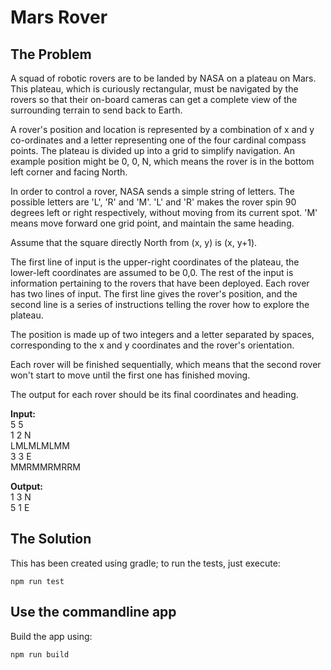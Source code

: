 # Mars Rover

## The Problem

A squad of robotic rovers are to be landed by NASA on a plateau on Mars.
This plateau, which is curiously rectangular, must be navigated by the rovers
so that their on-board cameras can get a complete view of the surrounding
terrain to send back to Earth.

A rover's position and location is represented by a combination of x and y
co-ordinates and a letter representing one of the four cardinal compass points.
The plateau is divided up into a grid to simplify navigation. An example position
might be 0, 0, N, which means the rover is in the bottom left corner and facing North.

In order to control a rover, NASA sends a simple string of letters. The possible
letters are 'L', 'R' and 'M'. 'L' and 'R' makes the rover spin 90 degrees left
or right respectively, without moving from its current spot. 'M' means move
forward one grid point, and maintain the same heading.

Assume that the square directly North from (x, y) is (x, y+1).

The first line of input is the upper-right coordinates of the plateau, the
lower-left coordinates are assumed to be 0,0. The rest of the input is information
pertaining to the rovers that have been deployed. Each rover has two lines of
input. The first line gives the rover's position, and the second line is a series
of instructions telling the rover how to explore the plateau.

The position is made up of two integers and a letter separated by spaces,
corresponding to the x and y coordinates and the rover's orientation.

Each rover will be finished sequentially, which means that the second rover
won't start to move until the first one has finished moving.

The output for each rover should be its final coordinates and heading.

**Input:**  
5 5  
1 2 N  
LMLMLMLMM  
3 3 E  
MMRMMRMRRM

**Output:**  
1 3 N  
5 1 E

## The Solution

This has been created using gradle; to run the tests, just execute:

```
npm run test
```

## Use the commandline app

Build the app using:

```
npm run build
```
